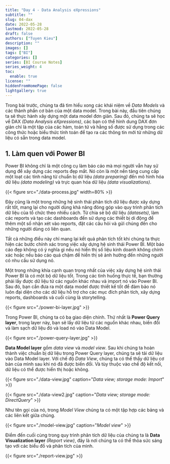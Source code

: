 ```yaml
---
title: "Day 4 - Data Analysis eXpressions"
subtitle: ""
slug: 04-dax
date: 2022-05-28
lastmod: 2022-05-28
draft: false
authors: ["Tuyen Kieu"]
description: ""
images: []
tags: ["BI"]
categories: []
series: [BI Course Notes]
series_weight: 4
toc:
  enable: true
license: ""
hiddenFromHomePage: false
lightgallery: true
---
```


<!--more-->

Trong bài trước, chúng ta đã tìm hiểu xong các khái niệm về _Data Models_ và các thành phần cơ bản của một data model. Trong bài này, đầu tiên chúng ta sẽ thực hành xây dựng một data model đơn giản. Sau đó, chúng ta sẽ học về DAX _(Data Analysis eXpressions)_, các bạn có thể hình dung DAX đơn giản chỉ là một tập của các hàm, toán tử và hằng số được sử dụng trong các công thức hoặc biểu thức tính toán để tạo ra các thông tin mới từ những dữ liệu có sẵn trong data model.

## 1. Làm quen với Power BI

Power BI không chỉ là một công cụ làm báo cáo mà mọi người vẫn hay sử dụng để xây dựng các reports đẹp mắt. Nó còn là một nền tảng cung cấp một loạt các tính năng từ chuẩn bị dữ liệu _(data preparing)_ đến mô hình hóa dữ liệu _(data modeling)_ và trực quan hóa dữ liệu _(data visualizations)_.

{{< figure src="./data-process.jpg" width=80% >}}

Đây cũng là một trong những hệ sinh thái phân tích dữ liệu được xây dựng rất tốt, mang lại cho người dùng khả năng đóng góp vào quy trình phân tích dữ liệu của tổ chức theo nhiều cách. Từ chia sẻ bộ dữ liệu _(datasets)_, làm các reports và tạo các dashboards đến sử dụng các thiết bị di động để thêm một số nhận xét vào reports, đặt các câu hỏi và gửi chúng đến cho những người dùng có liên quan.

Tất cả những điều này chỉ mang lại kết quả phân tích tốt khi chúng ta thực hiện các bước chính xác trong việc xây dựng hệ sinh thái Power BI. Một báo cáo đẹp không có ý nghĩa gì nếu nó hiển thị số liệu kinh doanh không chính xác hoặc nếu báo cáo quá chậm để hiển thị sẽ ảnh hưởng đến những người có nhu cầu sử dụng nó.

Một trong những khía cạnh quan trọng nhất của việc xây dựng hệ sinh thái Power BI là có một bộ dữ liệu tốt. Trong các tình huống thực tế, bạn thường phải lấy được dữ liệu từ các nguồn khác nhau và import nó vào Power BI. Sau đó, bạn cần đưa ra một data model được thiết kế tốt để đảm bảo nó luôn đại diện cho các dữ liệu hỗ trợ cho các mục đích phân tích, xây dựng reports, dashboards và cuối cùng là storytelling.

{{< figure src="./power-bi-layer.jpg" >}}

Trong Power BI, chúng ta có ba giao diện chính. Thứ nhất là **Power Query layer**, trong layer này, bạn sẽ lấy dữ liệu từ các nguồn khác nhau, biến đổi và làm sạch dữ liệu đó và load nó vào Data Model.

{{< figure src="./power-query-layer.jpg" >}}

**Data Model layer** gồm _data view_ và _model view_. Sau khi chúng ta hoàn thành việc chuẩn bị dữ liệu trong Power Query layer, chúng ta sẽ tải dữ liệu vào Data Model layer. Với chế độ _Data View_, chúng ta có thể thấy dữ liệu cơ bản của mình sau khi nó đã được biến đổi. Và tùy thuộc vào chế độ kết nối, dữ liệu có thể được hiển thị hoặc không.

{{< figure src="./data-view.jpg" caption="_Data view; storage mode: Import_" >}}

{{< figure src="./data-view2.jpg" caption="_Data view; storage mode: DirectQuery_" >}}

Như tên gọi của nó, trong _Model View_ chúng ta có một tập hợp các bảng và các liên kết giữa chúng.

{{< figure src="./model-view.jpg" caption="_Model view_" >}}

Điểm đến cuối cùng trong quy trình phân tích dữ liệu của chúng ta là **Data Visualization layer** _(Report view)_, đây là nơi chúng ta có thể thỏa sức sáng tạo với các biểu đồ và phân tích của mình.

{{< figure src="./report-view.jpg" >}}
